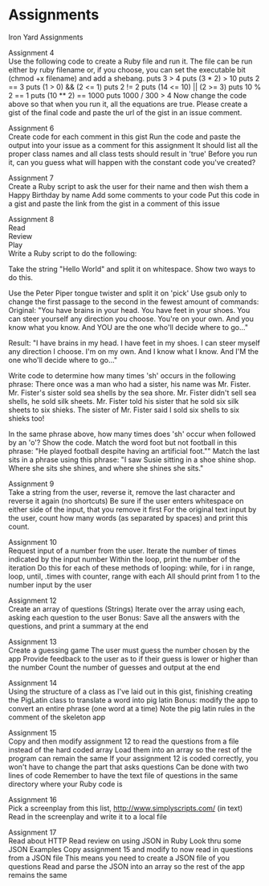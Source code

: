 # Assignments
Iron Yard Assignments


Assignment 4 <br>
Use the following code to create a Ruby file and run it. The file can be run either by ruby filename or, if you choose, you can set the executable bit (chmod +x filename) and add a shebang.
puts 3 > 4 puts (3 * 2) > 10 puts 2 == 3 puts (1 > 0) && (2 <= 1) puts 2 != 2 puts (14 <= 10) || (2 >= 3) puts 10 % 2 == 1 puts (10 ** 2) == 1000 puts 1000 / 300 > 4
Now change the code above so that when you run it, all the equations are true.
Please create a gist of the final code and paste the url of the gist in an issue comment.

Assignment 6<br>
Create code for each comment in this gist
Run the code and paste the output into your issue as a comment for this assignment
It should list all the proper class names and all class tests should result in 'true'
Before you run it, can you guess what will happen with the constant code you've created?


Assignment 7<br>
Create a Ruby script to ask the user for their name and then wish them a Happy Birthday by name
Add some comments to your code
Put this code in a gist and paste the link from the gist in a comment of this issue

Assignment 8<br>
Read<br>
Review<br>
Play<br>
Write a Ruby script to do the following:<br>

Take the string "Hello World" and split it on whitespace. Show two ways to do this.

Use the Peter Piper tongue twister and split it on 'pick'
Use gsub only to change the first passage to the second in the fewest amount of commands:
Original: "You have brains in your head. You have feet in your shoes. You can steer yourself any direction you choose. You're on your own. And you know what you know. And YOU are the one who'll decide where to go..."

Result: "I have brains in my head. I have feet in my shoes. I can steer myself any direction I choose. I'm on my own. And I know what I know. And I'M the one who'll decide where to go..."

Write code to determine how many times 'sh' occurs in the following phrase:
There once was a man who had a sister, his name was Mr. Fister. Mr. Fister's sister sold sea shells by the sea shore. Mr. Fister didn't sell sea shells, he sold silk sheets. Mr. Fister told his sister that he sold six silk sheets to six shieks. The sister of Mr. Fister said I sold six shells to six shieks too!

In the same phrase above, how many times does 'sh' occur when followed by an 'o'? Show the code.
Match the word foot but not football in this phrase: "He played football despite having an artificial foot.""
Match the last sits in a phrase using this phrase: "I saw Susie sitting in a shoe shine shop. Where she sits she shines, and where she shines she sits."

Assignment 9<br>
Take a string from the user, reverse it, remove the last character and reverse it again (no shortcuts)
Be sure if the user enters whitespace on either side of the input, that you remove it first
For the original text input by the user, count how many words (as separated by spaces) and print this count.

Assignment 10<br>
Request input of a number from the user.
Iterate the number of times indicated by the input number
Within the loop, print the number of the iteration
Do this for each of these methods of looping: while, for i in range, loop, until, .times with counter, range with each
All should print from 1 to the number input by the user


Assignment 12<br>
Create an array of questions (Strings)
Iterate over the array using each, asking each question to the user
Bonus: Save all the answers with the questions, and print a summary at the end

Assignment 13<br>
Create a guessing game
The user must guess the number chosen by the app
Provide feedback to the user as to if their guess is lower or higher than the number
Count the number of guesses and output at the end

Assignment 14<br>
Using the structure of a class as I've laid out in this gist, finishing creating the PigLatin class to translate a word into pig latin
Bonus: modify the app to convert an entire phrase (one word at a time)
Note the pig latin rules in the comment of the skeleton app

Assignment 15<br>
Copy and then modify assignment 12 to read the questions from a file instead of the hard coded array
Load them into an array so the rest of the program can remain the same
If your assignment 12 is coded correctly, you won't have to change the part that asks questions
Can be done with two lines of code
Remember to have the text file of questions in the same directory where your Ruby code is

Assignment 16<br>
Pick a screenplay from this list, http://www.simplyscripts.com/ (in text)
Read in the screenplay and write it to a local file

Assignment 17<br>
Read about HTTP
Read review on using JSON in Ruby
Look thru some JSON Examples
Copy assignment 15 and modify to now read in questions from a JSON file
This means you need to create a JSON file of you questions
Read and parse the JSON into an array so the rest of the app remains the same
